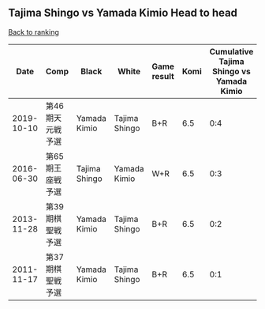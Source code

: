 ## Tajima Shingo vs Yamada Kimio Head to head

[Back to ranking](../../index.md)




| **Date** | **Comp** | **Black** | **White** | **Game result** | **Komi** | **Cumulative Tajima Shingo vs Yamada Kimio** | **Tajima Shingo streak** | **Yamada Kimio streak** | 
| --- | --- | --- | --- | --- | --- | --- | --- | --- |
| 2019-10-10 | 第46期天元戦予選 | Yamada Kimio | Tajima Shingo | B+R | 6.5 | 0:4 | 0 | 4 | 
| 2016-06-30 | 第65期王座戦予選 | Tajima Shingo | Yamada Kimio | W+R | 6.5 | 0:3 | 0 | 3 | 
| 2013-11-28 | 第39期棋聖戦予選 | Yamada Kimio | Tajima Shingo | B+R | 6.5 | 0:2 | 0 | 2 | 
| 2011-11-17 | 第37期棋聖戦予選 | Yamada Kimio | Tajima Shingo | B+R | 6.5 | 0:1 | 0 | 1 |




